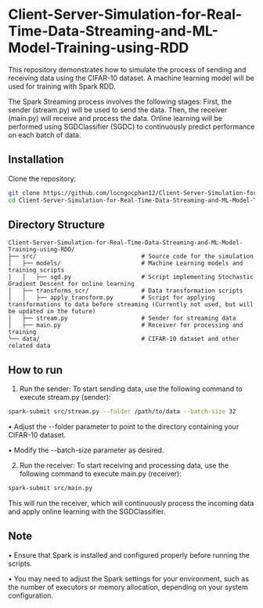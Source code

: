 # Client-Server-Simulation-for-Real-Time-Data-Streaming-and-ML-Model-Training-using-RDD

This repository demonstrates how to simulate the process of sending and receiving data using the CIFAR-10 dataset. A machine learning model will be used for training with Spark RDD.

The Spark Streaming process involves the following stages: First, the sender (stream.py) will be used to send the data. Then, the receiver (main.py) will receive and process the data. Online learning will be performed using SGDClassifier (SGDC) to continuously predict performance on each batch of data.

## Installation

Clone the repository:
   ```bash
   git clone https://github.com/locngocphan12/Client-Server-Simulation-for-Real-Time-Data-Streaming-and-ML-Model-Training-using-RDD.git
   cd Client-Server-Simulation-for-Real-Time-Data-Streaming-and-ML-Model-Training-using-RDD
   ```

## Directory Structure

```plaintext
Client-Server-Simulation-for-Real-Time-Data-Streaming-and-ML-Model-Training-using-RDD/
├── src/                              # Source code for the simulation
│   ├── models/                       # Machine Learning models and training scripts
│   │   ├── sgd.py                    # Script implementing Stochastic Gradient Descent for online learning
│   ├── transforms_scr/               # Data transformation scripts
│   │   ├── apply_transform.py        # Script for applying transformations to data before streaming (Currently not used, but will be updated in the future)
│   ├── stream.py                     # Sender for streaming data
│   ├── main.py                       # Receiver for processing and training
└── data/                             # CIFAR-10 dataset and other related data

```

## How to run

1. Run the sender:
To start sending data, use the following command to execute stream.py (sender):
  ```bash
  spark-submit src/stream.py --folder /path/to/data --batch-size 32
  ```
• Adjust the --folder parameter to point to the directory containing your CIFAR-10 dataset.

• Modify the --batch-size parameter as desired.

2. Run the receiver:
To start receiving and processing data, use the following command to execute main.py (receiver):
  ```bash
  spark-submit src/main.py
  ```
This will run the receiver, which will continuously process the incoming data and apply online learning with the SGDClassifier.
## Note

• Ensure that Spark is installed and configured properly before running the scripts.

• You may need to adjust the Spark settings for your environment, such as the number of executors or memory allocation, depending on your system configuration.



